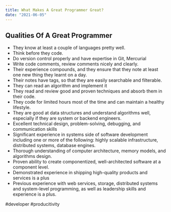 ```yaml
---
title: What Makes A Great Programmer Great?
date: "2021-06-05"
---
```


## Qualities Of A Great Programmer


- They know at least a couple of languages pretty well.
- Think before they code.
- Do version control properly and have expertise in Git, Mercurial
- Write code comments, review comments nicely and clearly.
- Their experience compounds, and they ensure that they note at least one new thing they learnt on a day.
- Their notes have tags, so that they are easily searchable and filterable.
- They can read an algorithm and implement it
- They read and review good and proven techniques and absorb them in their code.
- They code for limited hours most of the time and can maintain a healthy lifestyle.
-  They are good at data structures and understand algorithms well, especially if they are system or backend engineers.
- Excellent technical design, problem-solving, debugging, and communication skills
- Significant experience in systems side of software development including one or more of the following: highly scalable infrastructure, distributed systems, database engines.
- Thorough understanding of computer architecture, memory models, and algorithms design.
- Proven ability to create componentized, well-architected software at a component level.
- Demonstrated experience in shipping high-quality products and services is a plus
- Previous experience with web services, storage, distributed systems and system-level programming, as well as leadership skills and experience is a plus.

#developer #producitivity
